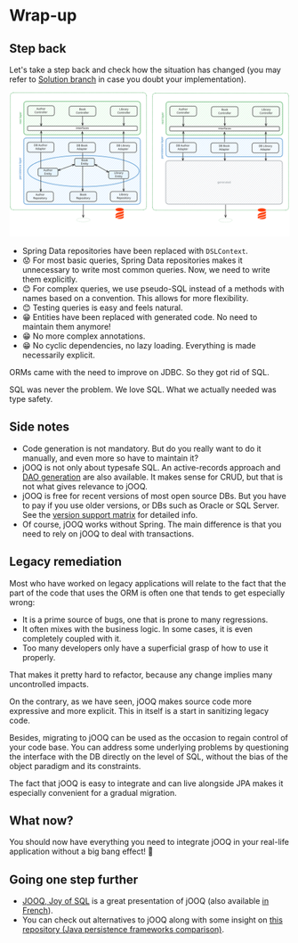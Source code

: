 # Wrap-up

## Step back

Let's take a step back and check how the situation has changed (you may refer to [Solution branch](https://github.com/sylvaindecout/jooq-handson/tree/Solution) in case you doubt your implementation).

![Before/after comparison](images/before_after.svg)

* Spring Data repositories have been replaced with `DSLContext`.
* :worried: For most basic queries, Spring Data repositories makes it unnecessary to write most common queries. Now, we need to write them explicitly.
* :blush: For complex queries, we use pseudo-SQL instead of a methods with names based on a convention. This allows for more flexibility.
* :blush: Testing queries is easy and feels natural.
* :grin: Entities have been replaced with generated code. No need to maintain them anymore!
* :grin: No more complex annotations.
* :grin: No cyclic dependencies, no lazy loading. Everything is made necessarily explicit.

ORMs came with the need to improve on JDBC. So they got rid of SQL.

SQL was never the problem. We love SQL. What we actually needed was type safety.

## Side notes

* Code generation is not mandatory. But do you really want to do it manually, and even more so have to maintain it?
* jOOQ is not only about typesafe SQL. An active-records approach and [DAO generation](https://blog.jooq.org/to-dao-or-not-to-dao/) are also available.
  It makes sense for CRUD, but that is not what gives relevance to jOOQ.
* jOOQ is free for recent versions of most open source DBs. But you have to pay if you use older versions, or DBs such as Oracle or SQL Server. See the [version support matrix](https://www.jooq.org/download/support-matrix) for detailed info.
* Of course, jOOQ works without Spring. The main difference is that you need to rely on jOOQ to deal with transactions.

## Legacy remediation

Most who have worked on legacy applications will relate to the fact that the part of the code that uses the ORM is often one that tends to get especially wrong:

* It is a prime source of bugs, one that is prone to many regressions.
* It often mixes with the business logic. In some cases, it is even completely coupled with it.
* Too many developers only have a superficial grasp of how to use it properly.

That makes it pretty hard to refactor, because any change implies many uncontrolled impacts.

On the contrary, as we have seen, jOOQ makes source code more expressive and more explicit.
This in itself is a start in sanitizing legacy code.

Besides, migrating to jOOQ can be used as the occasion to regain control of your code base.
You can address some underlying problems by questioning the interface with the DB directly on the level of SQL, without the bias of the object paradigm and its constraints.

The fact that jOOQ is easy to integrate and can live alongside JPA makes it especially convenient for a gradual migration.

## What now?

You should now have everything you need to integrate jOOQ in your real-life application without a big bang effect! :rocket:

## Going one step further

* [JOOQ, Joy of SQL](https://www.youtube.com/watch?v=fW80PwtNJAM) is a great presentation of jOOQ (also available [in French](https://www.youtube.com/watch?v=5m_oE0iPJJE)).
* You can check out alternatives to jOOQ along with some insight on [this repository (Java persistence frameworks comparison)](https://github.com/bwajtr/java-persistence-frameworks-comparison).
